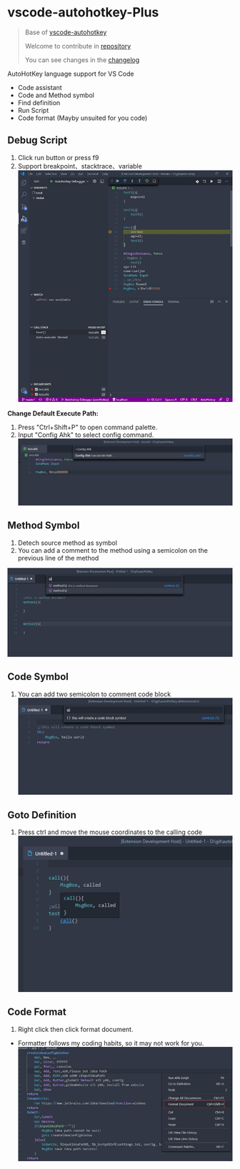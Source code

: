 # vscode-autohotkey-Plus

> Base of [vscode-autohotkey](https://github.com/stef-levesque/vscode-autohotkey)
> 
> Welcome to contribute in [repository](https://github.com/cweijan/vscode-autohotkey)
>
> You can see changes in the [changelog](/CHANGELOG.md)


AutoHotKey language support for VS Code
* Code assistant
* Code and Method symbol
* Find definition
* Run Script
* Code format (Mayby unsuited for you code)

## Debug Script
1. Click run button or press f9
2. Support breakpoint、stacktrace、variable
![run](image/run.jpg)

**Change Default Execute Path:**
1. Press "Ctrl+Shift+P" to open command palette.
2. Input "Config Ahk" to select config command.
![runConfig](image/runConfig.jpg)

## Method Symbol
1. Detech source method as symbol
2. You can add a comment to the method using a semicolon on the previous line of the method

![methodSymbol](image/methodSymbol.jpg)

## Code Symbol

1. You can add two semicolon to comment code block
![codeSymbole](image/codeSymbol.jpg)

## Goto Definition

1. Press ctrl and move the mouse coordinates to the calling code 
![gotoDefinition](image/gotoDefinition.jpg)

## Code Format
1. Right click then click format document.
- Formatter follows my coding habits, so it may not work for you.
![codeFormat](image/codeFormat.jpg)